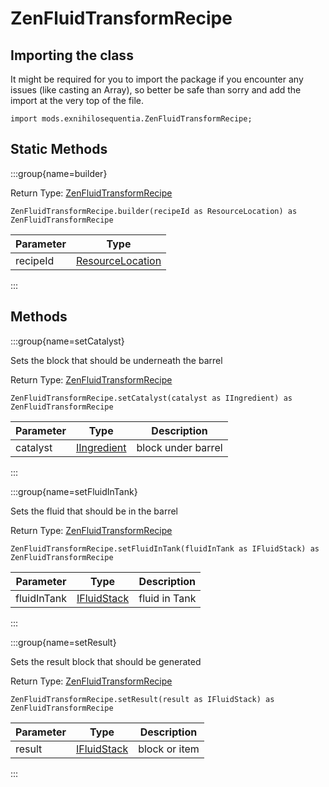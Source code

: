 # ZenFluidTransformRecipe

## Importing the class

It might be required for you to import the package if you encounter any issues (like casting an Array), so better be safe than sorry and add the import at the very top of the file.
```zenscript
import mods.exnihilosequentia.ZenFluidTransformRecipe;
```


## Static Methods

:::group{name=builder}

Return Type: [ZenFluidTransformRecipe](/mods/ExNihiloSequentia/Fluid_Transform)

```zenscript
ZenFluidTransformRecipe.builder(recipeId as ResourceLocation) as ZenFluidTransformRecipe
```

| Parameter |                            Type                            |
|-----------|------------------------------------------------------------|
| recipeId  | [ResourceLocation](/vanilla/api/resource/ResourceLocation) |


:::

## Methods

:::group{name=setCatalyst}

Sets the block that should be underneath the barrel

Return Type: [ZenFluidTransformRecipe](/mods/ExNihiloSequentia/Fluid_Transform)

```zenscript
ZenFluidTransformRecipe.setCatalyst(catalyst as IIngredient) as ZenFluidTransformRecipe
```

| Parameter |                        Type                        |    Description     |
|-----------|----------------------------------------------------|--------------------|
| catalyst  | [IIngredient](/vanilla/api/ingredient/IIngredient) | block under barrel |


:::

:::group{name=setFluidInTank}

Sets the fluid that should be in the barrel

Return Type: [ZenFluidTransformRecipe](/mods/ExNihiloSequentia/Fluid_Transform)

```zenscript
ZenFluidTransformRecipe.setFluidInTank(fluidInTank as IFluidStack) as ZenFluidTransformRecipe
```

|  Parameter  |                    Type                     |  Description  |
|-------------|---------------------------------------------|---------------|
| fluidInTank | [IFluidStack](/forge/api/fluid/IFluidStack) | fluid in Tank |


:::

:::group{name=setResult}

Sets the result block that should be generated

Return Type: [ZenFluidTransformRecipe](/mods/ExNihiloSequentia/Fluid_Transform)

```zenscript
ZenFluidTransformRecipe.setResult(result as IFluidStack) as ZenFluidTransformRecipe
```

| Parameter |                    Type                     |  Description  |
|-----------|---------------------------------------------|---------------|
| result    | [IFluidStack](/forge/api/fluid/IFluidStack) | block or item |


:::


